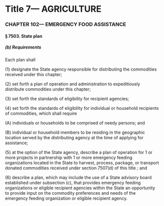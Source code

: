 
# Title 7— AGRICULTURE
### CHAPTER 102— EMERGENCY FOOD ASSISTANCE
#### § 7503. State plan
##### (b) Requirements

Each plan shall

(1) designate the State agency responsible for distributing the commodities received under this chapter;

(2) set forth a plan of operation and administration to expeditiously distribute commodities under this chapter;

(3) set forth the standards of eligibility for recipient agencies;

(4) set forth the standards of eligibility for individual or household recipients of commodities, which shall require

(A) individuals or households to be comprised of needy persons; and

(B) individual or household members to be residing in the geographic location served by the distributing agency at the time of applying for assistance;

(5) at the option of the State agency, describe a plan of operation for 1 or more projects in partnership with 1 or more emergency feeding organizations located in the State to harvest, process, package, or transport donated commodities received under section 7507(d) of this title ; and

(6) describe a plan, which may include the use of a State advisory board established under subsection (c), that provides emergency feeding organizations or eligible recipient agencies within the State an opportunity to provide input on the commodity preferences and needs of the emergency feeding organization or eligible recipient agency.
